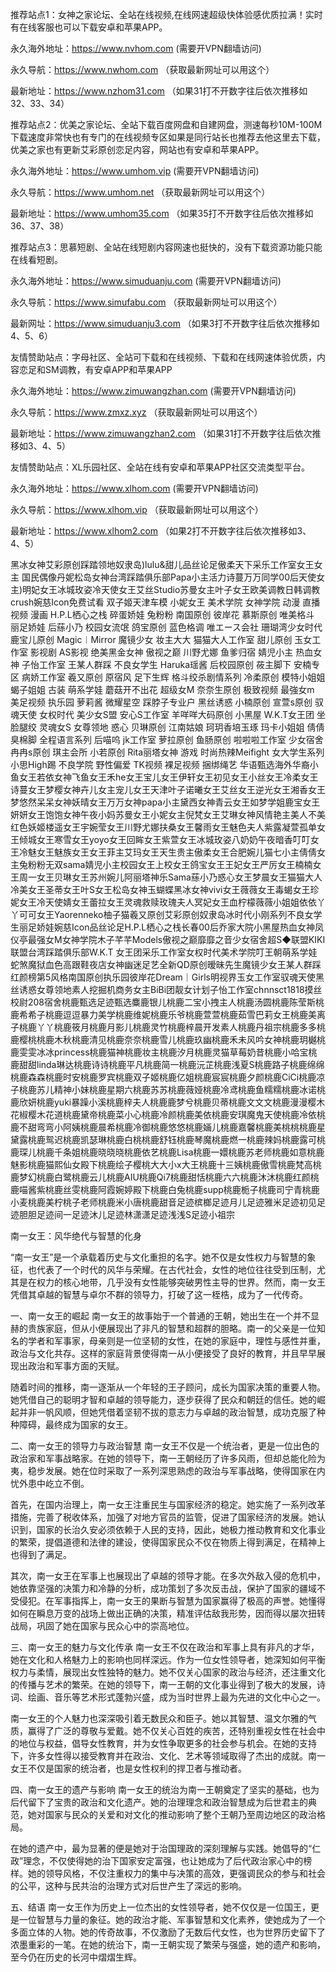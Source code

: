 推荐站点1：女神之家论坛、全站在线视频,在线网速超级快体验感优质拉满！实时有在线客服也可以下载安卓和苹果APP。

永久海外地址：https://www.nvhom.com (需要开VPN翻墙访问)

永久导航：https://www.nwhom.com （获取最新网址可以用这个）

最新地址：https://www.nzhom31.com （如果31打不开数字往后依次推移如32、33、34）

推荐站点2：优美之家论坛、全站下载百度网盘和自建网盘，测速每秒10M-100M下载速度非常快也有专门的在线视频专区如果是同行站长也推荐去他这里去下载，优美之家也有更新艾彩原创恋足内容，网站也有安卓和苹果APP。

永久海外地址：https://www.umhom.vip (需要开VPN翻墙访问)

永久导航：https://www.umhom.net （获取最新网址可以用这个）

最新地址：https://www.umhom35.com （如果35打不开数字往后依次推移如36、37、38）

推荐站点3：思慕短剧、全站在线短剧内容网速也挺快的，没有下载资源功能只能在线看短剧。

永久海外地址：https://www.simuduanju.com (需要开VPN翻墙访问)

永久导航：https://www.simufabu.com （获取最新网址可以用这个）

最新网址：https://www.simuduanju3.com （如果3打不开数字往后依次推移如4、5、6）

友情赞助站点：字母社区、全站可下载和在线视频、下载和在线网速体验优质，内容恋足和SM调教，有安卓APP和苹果APP

永久海外地址：https://www.zimuwangzhan.com (需要开VPN翻墙访问)

永久导航：https://www.zmxz.xyz （获取最新网址可以用这个）

最新地址：https://www.zimuwangzhan2.com （如果31打不开数字往后依次推移如3、4、5）

友情赞助站点：XL乐园社区、全站在线有安卓和苹果APP社区交流类型平台。

永久海外地址：https://www.xlhom.com (需要开VPN翻墙访问)

永久导航：https://www.xlhom.vip （获取最新网址可以用这个）

最新地址：https://www.xlhom2.com （如果2打不开数字往后依次推移如3、4、5）

黑冰女神艾彩原创踩踏领地奴隶岛)lulu&甜儿品丝论足傲柔天下采乐工作室女王女主 国民偶像丹妮松岛女神台湾踩踏俱乐部Papa小主活力诗蔓万万同学00后天使女主)明妃女王冰城玫姿冷天使女王艾丝Studio苏曼女主叶子女王欧美调教日韩调教crush婉慈Icon免费试看 双子姬天津车模 小妮女王 美术学院 女神学院 动漫 直播视频 漫画 H.P.L栖心之栈 碎蛋娇娃 兔粉粉 南国原创 彼岸花 慕斯原创 唯美格斗 丽足娇娃 后蕬小乃 校园女流氓 鸽宝原创 蓝色格调 唯エース会社 珊瑚湾少女时代 鹿宝儿原创 Magic︱Mirror 魔镜少女 妆主大大 猫猫大人工作室 甜儿原创 玉女工作室 影视剧 AS影视 绝美黑金女神 傲视之巅 川野尤娜 鱼爹归宿 婧児小主 热血女神 子怡工作室 王某人群踩 不良女学生 Haruka瑶酱 后校园原创 莜主脚下 安楠专区 病娇工作室 羲又原创 原宿风 足下生辉 格斗绞杀剧情系列 冷柔原创 模特小姐姐 蝎子姐姐 古装 萌系学娃 蘑菇开不出花 超级女M 奈奈生原创 极致视频 最強女m 美足视频 执乐园 萝莉酱 微耀星空 踩脖子专业户 黑丝诱惑 小楠原创 宣萱s原创 驭魂天使 女权时代 美少女S盟 安心S工作室 羊咩咩大码原创 小黑屋 W.K.T女王团 坐脸腿绞 灵魂女S 女尊领地 惑心 贝琳原创 江南姑娘 珂玥香培玉琢 玛卡小姐姐 倩倩臭棉脚 全程语言系列 后喵呜 jk工作室 萝拉原创 鱼肠原创 啦啦啦工作室 少女宿舍 冉冉s原创 琪主会所 小若原创 Rita丽塔女神 游戏 时尚热辣Meifight 女大学生系列 小思High踢 不良学院 野性偏爱 TK视频 裸足视频 捆绑绳艺 华语甄选海外华裔小鱼女王若依女神飞鱼女王禾he女王宝儿女王伊轩女王初见女王小丝女王冷柔女王诗蔓女王梦樱女神卉儿女主宠儿女王天津叶子诺曦女王艾丝女王逆光女王湘香女王梦悠然呆呆女神妖晴女王万万女神papa小主黛西女神青云女王如梦学姐鹿宝女王妍妍女王饱饱女神午夜小妈苏曼女王小妮女主倪梵女王艾琳女神风情艳主美人不美红色妖姬楼遥女王宇婉莹女王川野尤娜扶桑女王馨雨女王魅色夫人紫露凝萱孤单女王倾城女王寒雪女王yoyo女王回眸女王紫萱女王冰城玫姿八奶奶午夜暗香叮叮女王冷魅女王魅族女王女王菲主艾玛女王天生贵主傲柔女王合肥婉儿猫七小主倩倩女主兔粉粉无双sama婧児小主校园女王上校女王鸽宝女王王妃女王严厉女王楠楠女王周一女王贝琳女王苏州婉儿阿丽塔神乐Sama蕬小乃惑心女王梦晨女王猫猫大人冷美女王圣蒂女王叶S女王松岛女神玉蝴蝶黑冰女神vivi女王薇薇女王毒蝎女王珍妮女王冷天使婧女王蕾拉女王灵魂救赎玫瑰夫人冥妃女王血柠檬薇薇小姐姐依依丫丫可可女王Yaorenneko柚子猫羲又原创艾彩原创奴隶岛冰时代小刚系列不良女学生丽足娇娃婉慈Icon品丝论足H.P.L栖心之栈长春00后乔家大院小黑屋热血女神凤仪亭最强女M女神学院木子芊芊Models傲视之巅靡靡之音少女宿舍超S◆联盟KIKI联盟台湾踩踏俱乐部W.K.T 女王团采乐工作室女权时代美术学院叮王朝萌系学娃蛇煞魔狱血色高跟鞋夜店女神幽迷足艺全新QD原创暧昧先生魔镜少女王某人群踩红颜榜第5风格南国原创执乐园彼岸花Dream｜Girls明视界玉女工作室驭魂天使黑丝诱惑女尊领地素人挖掘机商务女主BiBi团靓女计划子怡工作室chnnsct1818摸丝校尉208宿舍桃鹿甄选足迹甄选麋鹿银儿桃鹿二宝小拽主人桃鹿汤圆桃鹿陈莹斯桃鹿希希子桃鹿逗逗暴力美学桃鹿维妮桃鹿乐爷桃鹿萱萱桃鹿茹雪巴莉女王桃鹿美离子桃鹿丫丫桃鹿筱月桃鹿月影儿桃鹿灵竹桃鹿梓晨开发素人桃鹿丹祖宗桃鹿多多桃鹿樱桃桃鹿木秋桃鹿清见桃鹿奈奈桃鹿雪儿桃鹿玖幽桃鹿禾未风吟女神桃鹿玥樾桃鹿雯雯冰冰princess桃鹿猫神桃鹿妆主桃鹿汐月桃鹿灵猫草莓奶昔桃鹿小哈宝桃鹿甜甜linda琳达桃鹿诗诗桃鹿平凡桃鹿简一桃鹿沅芷桃鹿浅夏S桃鹿路子桃鹿绵绵桃鹿森森桃鹿时安桃鹿罗宾桃鹿双子姬桃鹿亿姐桃鹿宸宸桃鹿夕颜桃鹿CiCi桃鹿凉子桃鹿苏儿精神小妹桃鹿星期六桃鹿苏苏桃鹿薇娅桃鹿冷鸢桃鹿鱼糯糯桃鹿冰诺桃鹿欣妍桃鹿yuki暴躁小溪桃鹿梓夫人桃鹿鹿梦兮桃鹿贝蒂桃鹿文文文桃鹿漫漫樱木花椒樱木花道桃鹿黛帝桃鹿菜小心桃鹿冷颜桃鹿美依桃鹿安琪魔鬼天使桃鹿冷依桃鹿不甜弯弯小阿姨桃鹿晨希桃鹿冷御桃鹿悠悠桃鹿婳儿桃鹿嘉馨桃鹿美桃桃桃鹿星黛露桃鹿鸳迟桃鹿凯瑟琳桃鹿白桃桃鹿舒钰桃鹿琴魔桃鹿燃一桃鹿辣妈桃鹿露可桃鹿琛儿桃鹿千条姐桃鹿晓晓晓桃鹿依艺桃鹿Lisa桃鹿一嬛桃鹿苏老师桃鹿如意桃鹿魅影桃鹿猫熙仙女殿下桃鹿绘子樱桃大大小x大王桃鹿十三姨桃鹿傲雪桃鹿梵高桃鹿梦幻桃鹿白鹭桃鹿云儿桃鹿AIU桃鹿Qi7桃鹿甜恬桃鹿六六桃鹿沐沐桃鹿红颜桃鹿喵酱紫桃鹿丝雯桃鹿阿霞婉婷殿下桃鹿白兔桃鹿supp桃鹿栀子桃鹿司宁青桃鹿小麦桃鹿美柠桃子老师桃鹿米小唐桃鹿甜音足迹槟榔足迹月儿足迹雅米足迹初见足迹胆胆足迹间一足迹沐儿足迹林潇潇足迹浅浅S足迹小祖宗



南一女王：风华绝代与智慧的化身

“南一女王”是一个承载着历史与文化重担的名字。她不仅是女性权力与智慧的象征，也代表了一个时代的风华与荣耀。在古代社会，女性的地位往往受到压制，尤其是在权力的核心地带，几乎没有女性能够突破男性主导的世界。然而，南一女王凭借其卓越的智慧与卓尔不群的领导力，打破了这一桎梏，成为了一代传奇。

一、南一女王的崛起
南一女王的故事始于一个普通的王朝，她出生在一个并不显赫的贵族家庭，但从小便展现出了非凡的智慧和超群的胆略。南一的父亲是一位知名的学者和军事家，母亲则是一位坚韧的女性，在她的家庭中，理性与感性并重，政治与文化共存。这样的家庭背景使得南一从小便接受了良好的教育，并且早早展现出政治和军事方面的天赋。

随着时间的推移，南一逐渐从一个年轻的王子顾问，成长为国家决策的重要人物。她凭借自己的聪明才智和卓越的领导能力，逐步获得了民众和朝廷的信任。她的崛起并非一帆风顺，但她凭借着坚韧不拔的意志力与卓越的政治智慧，成功克服了种种障碍，最终成为国家的女王。

二、南一女王的领导力与政治智慧
南一女王不仅是一个统治者，更是一位出色的政治家和军事战略家。在她的领导下，南一王朝经历了许多风雨，但却总能化险为夷，稳步发展。她在位时采取了一系列深思熟虑的政治与军事战略，使得国家在内忧外患中屹立不倒。

首先，在国内治理上，南一女王注重民生与国家经济的稳定。她实施了一系列改革措施，完善了税收体系，加强了对地方官员的监管，促进了国家经济的发展。她认识到，国家的长治久安必须依赖于人民的支持，因此，她极力推动教育和文化事业的繁荣，提倡道德和法律的建设，使得国家民众不仅在物质上得到满足，在精神上也得到了满足。

其次，南一女王在军事上也展现出了卓越的领导才能。在多次外敌入侵的危机中，她依靠坚强的决策力和冷静的分析，成功策划了多次反击战，保护了国家的疆域不受侵犯。在军事指挥上，南一女王的果断与智慧为国家赢得了极高的声誉。她懂得如何在瞬息万变的战场上做出正确的决策，精准评估敌我形势，因而得以屡次扭转战局，巩固了她在国家与民众心中的崇高地位。

三、南一女王的魅力与文化传承
南一女王不仅在政治和军事上具有非凡的才华，她在文化和人格魅力上的影响也同样深远。作为一位女性领导者，她深知如何平衡权力与柔情，展现出女性独特的魅力。她不仅关心国家的政治与经济，还注重文化的传播与艺术的繁荣。在她的领导下，南一王朝的文化事业得到了极大的发展，诗词、绘画、音乐等艺术形式蓬勃兴盛，成为当时世界上最为先进的文化中心之一。

南一女王的个人魅力也深深吸引着无数民众和臣子。她以其智慧、温文尔雅的气质，赢得了广泛的尊敬与爱戴。她不仅关心百姓的疾苦，还特别重视女性在社会中的地位与权益，倡导女性教育，并为女性争取更多的社会参与机会。在她的支持下，许多女性得以接受教育并在政治、文化、艺术等领域取得了杰出的成就。南一女王不仅是国家的统治者，也是女性权利的捍卫者与推动者。

四、南一女王的遗产与影响
南一女王的统治为南一王朝奠定了坚实的基础，也为后代留下了宝贵的政治和文化遗产。她的治理理念和政治智慧成为后世君主的典范，她对国家与民众的关爱和对文化的推动影响了整个王朝乃至周边地区的政治格局。

在她的遗产中，最为显著的便是她对于治国理政的深刻理解与实践。她倡导的“仁政”理念，不仅使得她的治下国家安定富强，也让她成为了后代政治家心中的榜样。她的领导风格，不仅注重权力的集中与决策的高效，更强调民众的参与和社会的公平，这种与民共治的治理方式对后世产生了深远的影响。

五、结语
南一女王作为历史上一位杰出的女性领导者，她不仅仅是一位国王，更是一位智慧与力量的象征。她的政治才能、军事智慧和文化素养，使她成为了一个多面立体的人物。她的传奇故事，不仅激励了无数后代女性，也为世界历史留下了浓墨重彩的一笔。在她的统治下，南一王朝实现了繁荣与强盛，她的遗产和影响，至今仍在历史的长河中熠熠生辉。
